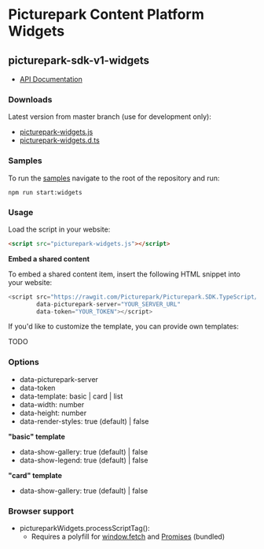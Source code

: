 # Picturepark Content Platform Widgets

## picturepark-sdk-v1-widgets

- [API Documentation](https://rawgit.com/Picturepark/Picturepark.SDK.TypeScript/master/docs/picturepark-sdk-v1-widgets/api/index.html)

### Downloads

Latest version from master branch (use for development only): 

- [picturepark-widgets.js](https://rawgit.com/Picturepark/Picturepark.SDK.TypeScript/master/src/picturepark-sdk-v1-widgets/dist/picturepark-widgets.js)
- [picturepark-widgets.d.ts](https://rawgit.com/Picturepark/Picturepark.SDK.TypeScript/master/src/picturepark-sdk-v1-widgets/dist/picturepark-widgets.d.ts)

### Samples

To run the [samples](https://github.com/Picturepark/Picturepark.SDK.TypeScript/tree/master/src/picturepark-sdk-v1-widgets/samples) navigate to the root of the repository and run: 

    npm run start:widgets

### Usage

Load the script in your website: 

```Html
<script src="picturepark-widgets.js"></script>
```

**Embed a shared content**

To embed a shared content item, insert the following HTML snippet into your website: 

```js
<script src="https://rawgit.com/Picturepark/Picturepark.SDK.TypeScript/master/src/picturepark-sdk-v1-widgets/dist/picturepark-widgets.js"
        data-picturepark-server="YOUR_SERVER_URL" 
        data-token="YOUR_TOKEN"></script>
```

If you'd like to customize the template, you can provide own templates: 

TODO

### Options

- data-picturepark-server
- data-token
- data-template: basic | card | list
- data-width: number
- data-height: number
- data-render-styles: true (default) | false

**"basic" template**

- data-show-gallery: true (default) | false
- data-show-legend: true (default) | false

**"card" template**

- data-show-gallery: true (default) | false

### Browser support

- pictureparkWidgets.processScriptTag(): 
  - Requires a polyfill for [window.fetch](https://developer.mozilla.org/en/docs/Web/API/Fetch_API) and [Promises](https://developer.mozilla.org/en/docs/Web/JavaScript/Reference/Global_Objects/Promise) (bundled)
